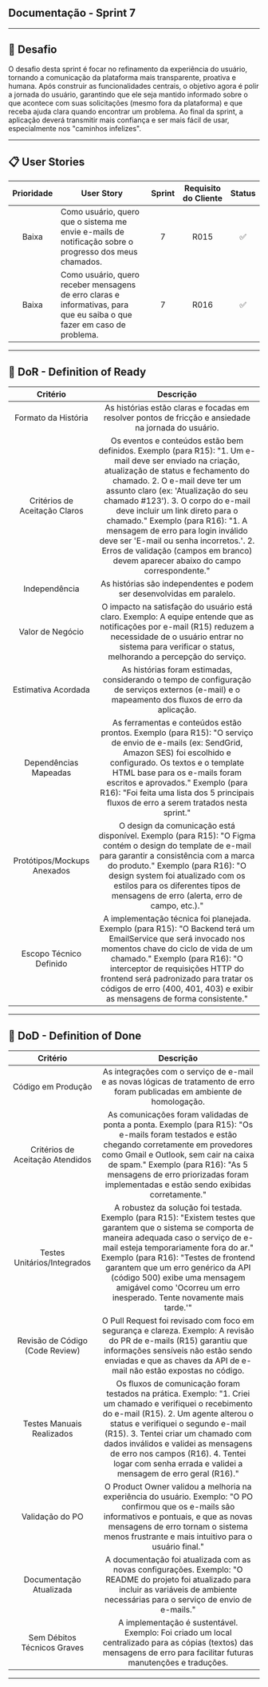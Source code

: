 ## Documentação - Sprint 7

---
## 🏅 Desafio

O desafio desta sprint é focar no refinamento da experiência do usuário, tornando a comunicação da plataforma mais transparente, proativa e humana. Após construir as funcionalidades centrais, o objetivo agora é polir a jornada do usuário, garantindo que ele seja mantido informado sobre o que acontece com suas solicitações (mesmo fora da plataforma) e que receba ajuda clara quando encontrar um problema. Ao final da sprint, a aplicação deverá transmitir mais confiança e ser mais fácil de usar, especialmente nos "caminhos infelizes".

---
## 📋 User Stories

| Prioridade | User Story                                                                                                                                       | Sprint | Requisito do Cliente | Status   |
| :--------: | -----------------------------------------------------------------------------------------------------------------------------------------------  | :----: | :------------------: | :------: |
|    Baixa   |	Como usuário, quero que o sistema me envie e-mails de notificação sobre o progresso dos meus chamados.                                          |   7    | R015                 |    ✅    |
|    Baixa	 |	Como usuário, quero receber mensagens de erro claras e informativas, para que eu saiba o que fazer em caso de problema.                         |   7    | R016                 |    ✅    |

---

## 🏅 DoR - Definition of Ready

|  Critério                    | Descrição                                                                                                                                                                                                                                                                                                                                                                                                                                                                                                   |
| :--------------------------: | :---------------------------------------------------------------------------------------------------------------------------------------------------------------------------------------------------------------------------------------------------------------------------------------------------------------------------------------------------------------------------------------------------------------------------------------------------------------------------------------------------------: |
|Formato da História           |	As histórias estão claras e focadas em resolver pontos de fricção e ansiedade na jornada do usuário.                                                                                                                                                                                                                                                                                                                                                                                                       |
|Critérios de Aceitação Claros |	Os eventos e conteúdos estão bem definidos. Exemplo (para R15): "1. Um e-mail deve ser enviado na criação, atualização de status e fechamento do chamado. 2. O e-mail deve ter um assunto claro (ex: 'Atualização do seu chamado #123'). 3. O corpo do e-mail deve incluir um link direto para o chamado." Exemplo (para R16): "1. A mensagem de erro para login inválido deve ser 'E-mail ou senha incorretos.'. 2. Erros de validação (campos em branco) devem aparecer abaixo do campo correspondente." |
|Independência                 |	As histórias são independentes e podem ser desenvolvidas em paralelo.                                                                                                                                                                                                                                                                                                                                                                                                                                      |
|Valor de Negócio              |	O impacto na satisfação do usuário está claro. Exemplo: A equipe entende que as notificações por e-mail (R15) reduzem a necessidade de o usuário entrar no sistema para verificar o status, melhorando a percepção do serviço.                                                                                                                                                                                                                                                                             |
|Estimativa Acordada           |	As histórias foram estimadas, considerando o tempo de configuração de serviços externos (e-mail) e o mapeamento dos fluxos de erro da aplicação.                                                                                                                                                                                                                                                                                                                                                           |
|Dependências Mapeadas         |	As ferramentas e conteúdos estão prontos. Exemplo (para R15): "O serviço de envio de e-mails (ex: SendGrid, Amazon SES) foi escolhido e configurado. Os textos e o template HTML base para os e-mails foram escritos e aprovados." Exemplo (para R16): "Foi feita uma lista dos 5 principais fluxos de erro a serem tratados nesta sprint."                                                                                                                                                                |
|Protótipos/Mockups Anexados   |	O design da comunicação está disponível. Exemplo (para R15): "O Figma contém o design do template de e-mail para garantir a consistência com a marca do produto." Exemplo (para R16): "O design system foi atualizado com os estilos para os diferentes tipos de mensagens de erro (alerta, erro de campo, etc.)."                                                                                                                                                                                         |
|Escopo Técnico Definido       |	A implementação técnica foi planejada. Exemplo (para R15): "O Backend terá um EmailService que será invocado nos momentos chave do ciclo de vida de um chamado." Exemplo (para R16): "O interceptor de requisições HTTP do frontend será padronizado para tratar os códigos de erro (400, 401, 403) e exibir as mensagens de forma consistente."                                                                                                                                                           |

---

## 🏅 DoD - Definition of Done

|  Critério                       | Descrição                                                                                                                                                                                                                                                                                                                                                                            |
| :-----------------------------: | :----------------------------------------------------------------------------------------------------------------------------------------------------------------------------------------------------------------------------------------------------------------------------------------------------------------------------------------------------------------------------------: |
|Código em Produção               |	As integrações com o serviço de e-mail e as novas lógicas de tratamento de erro foram publicadas em ambiente de homologação.                                                                                                                                                                                                                                                         |
|Critérios de Aceitação Atendidos |	As comunicações foram validadas de ponta a ponta. Exemplo (para R15): "Os e-mails foram testados e estão chegando corretamente em provedores como Gmail e Outlook, sem cair na caixa de spam." Exemplo (para R16): "As 5 mensagens de erro priorizadas foram implementadas e estão sendo exibidas corretamente."                                                                     |
|Testes Unitários/Integrados      |	A robustez da solução foi testada. Exemplo (para R15): "Existem testes que garantem que o sistema se comporta de maneira adequada caso o serviço de e-mail esteja temporariamente fora do ar." Exemplo (para R16): "Testes de frontend garantem que um erro genérico da API (código 500) exibe uma mensagem amigável como 'Ocorreu um erro inesperado. Tente novamente mais tarde.'" |
|Revisão de Código (Code Review)  |	O Pull Request foi revisado com foco em segurança e clareza. Exemplo: A revisão do PR de e-mails (R15) garantiu que informações sensíveis não estão sendo enviadas e que as chaves da API de e-mail não estão expostas no código.                                                                                                                                                    |
|Testes Manuais Realizados        |	Os fluxos de comunicação foram testados na prática. Exemplo: "1. Criei um chamado e verifiquei o recebimento do e-mail (R15). 2. Um agente alterou o status e verifiquei o segundo e-mail (R15). 3. Tentei criar um chamado com dados inválidos e validei as mensagens de erro nos campos (R16). 4. Tentei logar com senha errada e validei a mensagem de erro geral (R16)."         |
|Validação do PO                  |	O Product Owner validou a melhoria na experiência do usuário. Exemplo: "O PO confirmou que os e-mails são informativos e pontuais, e que as novas mensagens de erro tornam o sistema menos frustrante e mais intuitivo para o usuário final."                                                                                                                                        |
|Documentação Atualizada          |	A documentação foi atualizada com as novas configurações. Exemplo: "O README do projeto foi atualizado para incluir as variáveis de ambiente necessárias para o serviço de envio de e-mails."                                                                                                                                                                                        |
|Sem Débitos Técnicos Graves      |	A implementação é sustentável. Exemplo: Foi criado um local centralizado para as cópias (textos) das mensagens de erro para facilitar futuras manutenções e traduções.                                                                                                                                                                                                               |

---

